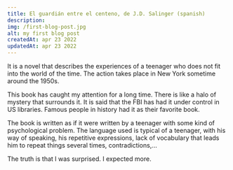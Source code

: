 ```yaml
---
title: El guardián entre el centeno, de J.D. Salinger (spanish)
description:
img: /first-blog-post.jpg
alt: my first blog post
createdAt: apr 23 2022
updatedAt: apr 23 2022
---
```


It is a novel that describes the experiences of a teenager who does not fit into the world of the time. The action takes place in New York sometime around the 1950s.

This book has caught my attention for a long time. There is like a halo of mystery that surrounds it. It is said that the FBI has had it under control in US libraries. Famous people in history had it as their favorite book.

The book is written as if it were written by a teenager with some kind of psychological problem. The language used is typical of a teenager, with his way of speaking, his repetitive expressions, lack of vocabulary that leads him to repeat things several times, contradictions,...

The truth is that I was surprised. I expected more.
